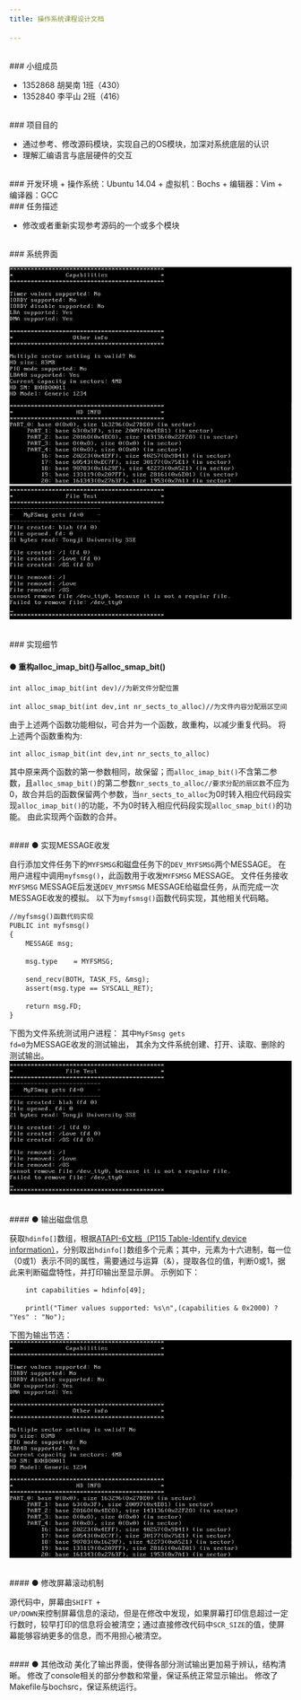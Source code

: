 ```yaml
---
title: 操作系统课程设计文档

---
```

<br/>
### 小组成员

+ 1352868 胡昊南 1班（430）
+ 1352840 李平山 2班（416）

<br/>
### 项目目的

+ 通过参考、修改源码模块，实现自己的OS模块，加深对系统底层的认识
+ 理解汇编语言与底层硬件的交互

<br/>
### 开发环境
+ 操作系统：Ubuntu 14.04
+ 虚拟机：Bochs
+ 编辑器：Vim
+ 编译器：GCC

<br/>
### 任务描述

+ 修改或者重新实现参考源码的一个或多个模块

<br/>
### 系统界面

![OS-whole1][2]
![OS-whole2][1]

<br/>
### 实现细节

#### ● 重构alloc_imap_bit()与alloc_smap_bit()

```
int alloc_imap_bit(int dev)//为新文件分配位置

int alloc_smap_bit(int dev,int nr_sects_to_alloc)//为文件内容分配扇区空间
```
由于上述两个函数功能相似，可合并为一个函数，故重构，以减少重复代码。
将上述两个函数重构为:
```
int alloc_ismap_bit(int dev,int nr_sects_to_alloc)
```
其中原来两个函数的第一参数相同，故保留；而<code>alloc_imap_bit()</code>不含第二参数，且<code>alloc_smap_bit()</code>的第二参数<code>nr_sects_to_alloc//要求分配的扇区数</code>不应为0，故合并后的函数保留两个参数，当<code>nr_sects_to_alloc</code>为0时转入相应代码段实现<code>alloc_imap_bit()</code>的功能，不为0时转入相应代码段实现<code>alloc_smap_bit()</code>的功能。
由此实现两个函数的合并。

<br/>
#### ● 实现MESSAGE收发

自行添加文件任务下的<code>MYFSMSG</code>和磁盘任务下的<code>DEV_MYFSMSG</code>两个MESSAGE。
在用户进程中调用<code>myfsmsg()</code>，此函数用于收发<code>MYFSMSG</code> MESSAGE。
文件任务接收<code>MYFSMSG</code> MESSAGE后发送<code>DEV_MYFSMSG</code> MESSAGE给磁盘任务，从而完成一次MESSAGE收发的模拟。
以下为<code>myfsmsg()</code>函数代码实现，其他相关代码略。
```
//myfsmsg()函数代码实现
PUBLIC int myfsmsg()
{
	MESSAGE msg;

	msg.type	= MYFSMSG;

	send_recv(BOTH, TASK_FS, &msg);
	assert(msg.type == SYSCALL_RET);

	return msg.FD;
}
```
下图为文件系统测试用户进程：
其中<code>MyFSmsg gets fd=0</code>为MESSAGE收发的测试输出，
其余为文件系统创建、打开、读取、删除的测试输出。
![OS-file test][1]

<br/>
#### ● 输出磁盘信息

获取<code>hdinfo[]</code>数组，根据<a href="http://read.pudn.com/downloads97/ebook/399380/ata_atapi-6.pdf" target="_blank">ATAPI-6文档（P115 Table-Identify device information）</a>，分别取出<code>hdinfo[]</code>数组多个元素；其中，元素为十六进制，每一位（0或1）表示不同的属性，需要通过与运算（&），提取各位的值，判断0或1，据此来判断磁盘特性，并打印输出至显示屏。
示例如下：
```
	int capabilities = hdinfo[49];

	printl("Timer values supported: %s\n",(capabilities & 0x2000) ? "Yes" : "No");
```
下图为输出节选：
![OS-HD info][2]

<br/>
#### ● 修改屏幕滚动机制

源代码中，屏幕由<code>SHIFT + UP/DOWN</code>来控制屏幕信息的滚动，但是在修改中发现，如果屏幕打印信息超过一定行数时，较早打印的信息将会被清空；通过直接修改代码中<code>SCR_SIZE</code>的值，使屏幕能够容纳更多的信息，而不用担心被清空。

<br/>
#### ● 其他改动
美化了输出界面，使得各部分测试输出更加易于辨认，结构清晰。
修改了console相关的部分参数和常量，保证系统正常显示输出。
修改了Makefile与bochsrc，保证系统运行。

  
  [1]: ./images/a.png "a.png"
  [2]: ./images/b.png "b.png"